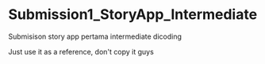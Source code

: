 # Submission1_StoryApp_Intermediate
Submisison story app pertama intermediate dicoding

Just use it as a reference, don't copy it guys
